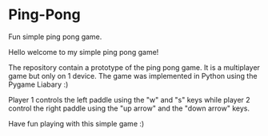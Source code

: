# Ping-Pong
Fun simple ping pong game.

Hello welcome to my simple ping pong game!

The repository contain a prototype of the ping pong game. It is a multiplayer game but only on 1 device.
The game was implemented in Python using the Pygame Liabary :)

Player 1 controls the left paddle using the "w" and "s" keys while player 2 control the right paddle using the "up arrow" and the "down arrow" keys.

Have fun playing with this simple game :)
